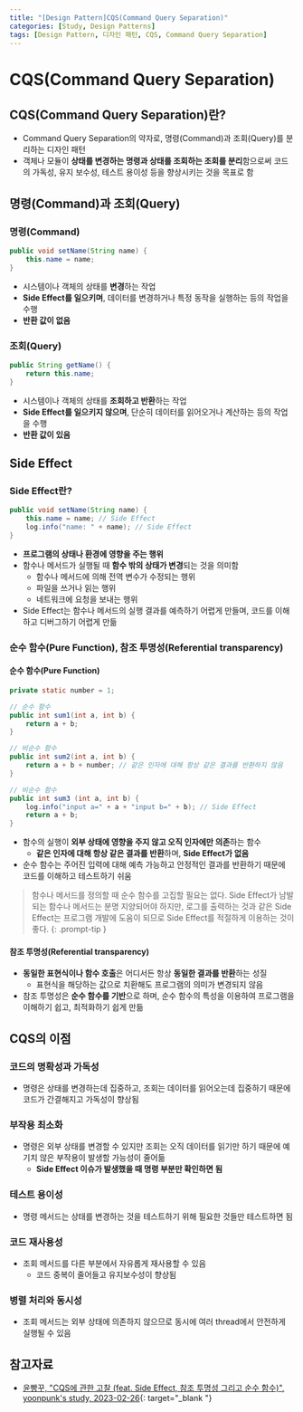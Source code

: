 ```yaml
---
title: "[Design Pattern]CQS(Command Query Separation)"
categories: [Study, Design Patterns]
tags: [Design Pattern, 디자인 패턴, CQS, Command Query Separation]
---
```


# CQS(Command Query Separation)

## CQS(Command Query Separation)란?

- Command Query Separation의 약자로, 명령(Command)과 조회(Query)를 분리하는 디자인 패턴
- 객체나 모듈이 **상태를 변경하는 명령과 상태를 조회하는 조회를 분리**함으로써 코드의 가독성, 유지 보수성, 테스트 용이성 등을 향상시키는 것을 목표로 함

## 명령(Command)과 조회(Query)

### 명령(Command)

```java
public void setName(String name) {
    this.name = name;
}
```

- 시스템이나 객체의 상태를 **변경**하는 작업
- **Side Effect를 일으키며**, 데이터를 변경하거나 특정 동작을 실행하는 등의 작업을 수행
- **반환 값이 없음**

### 조회(Query)

```java
public String getName() {
    return this.name;
}
```

- 시스템이나 객체의 상태를 **조회하고 반환**하는 작업
- **Side Effect를 일으키지 않으며**, 단순히 데이터를 읽어오거나 계산하는 등의 작업을 수행
- **반환 값이 있음**

## Side Effect

### Side Effect란?

```java
public void setName(String name) {
    this.name = name; // Side Effect
    log.info("name: " + name); // Side Effect
}
```

- **프로그램의 상태나 환경에 영향을 주는 행위**
- 함수나 메서드가 실행될 때 **함수 밖의 상태가 변경**되는 것을 의미함
	+ 함수나 메서드에 의해 전역 변수가 수정되는 행위
	+ 파일을 쓰거나 읽는 행위
	+ 네트워크에 요청을 보내는 행위
- Side Effect는 함수나 메서드의 실행 결과를 예측하기 어렵게 만들며, 코드를 이해하고 디버그하기 어렵게 만듦

### 순수 함수(Pure Function), 참조 투명성(Referential transparency)

#### 순수 함수(Pure Function)

```java
private static number = 1;

// 순수 함수
public int sum1(int a, int b) {
    return a + b;
}

// 비순수 함수
public int sum2(int a, int b) {
    return a + b + number; // 같은 인자에 대해 항상 같은 결과를 반환하지 않음
}

// 비순수 함수
public int sum3 (int a, int b) {
    log.info("input a=" + a + "input b=" + b); // Side Effect
    return a + b;
}
```

- 함수의 실행이 **외부 상태에 영향을 주지 않고 오직 인자에만 의존**하는 함수
	+ **같은 인자에 대해 항상 같은 결과를 반환**하며, **Side Effect가 없음**
- 순수 함수는 주어진 입력에 대해 예측 가능하고 안정적인 결과를 반환하기 때문에 코드를 이해하고 테스트하기 쉬움

> 함수나 메서드를 정의할 때 순수 함수를 고집할 필요는 없다. Side Effect가 남발되는 함수나 메서드는 분명 지양되어야 하지만, 로그를 출력하는 것과 같은 Side Effect는 프로그램 개발에 도움이 되므로 Side Effect를 적절하게 이용하는 것이 좋다.
{: .prompt-tip }

#### 참조 투명성(Referential transparency)

- **동일한 표현식이나 함수 호출**은 어디서든 항상 **동일한 결과를 반환**하는 성질
	+ 표현식을 해당하는 값으로 치환해도 프로그램의 의미가 변경되지 않음
- 참조 투명성은 **순수 함수를 기반**으로 하며, 순수 함수의 특성을 이용하여 프로그램을 이해하기 쉽고, 최적화하기 쉽게 만듦

## CQS의 이점

### 코드의 명확성과 가독성

- 명령은 상태를 변경하는데 집중하고, 조회는 데이터를 읽어오는데 집중하기 때문에 코드가 간결해지고 가독성이 향상됨

### 부작용 최소화

- 명령은 외부 상태를 변경할 수 있지만 조회는 오직 데이터를 읽기만 하기 때문에 예기치 않은 부작용이 발생할 가능성이 줄어듦
	+ **Side Effect 이슈가 발생했을 때 명령 부분만 확인하면 됨**

### 테스트 용이성

- 명령 메서드는 상태를 변경하는 것을 테스트하기 위해 필요한 것들만 테스트하면 됨

### 코드 재사용성

- 조회 메서드를 다른 부분에서 자유롭게 재사용할 수 있음
	+ 코드 중복이 줄어들고 유지보수성이 향상됨

### 병렬 처리와 동시성

- 조회 메서드는 외부 상태에 의존하지 않으므로 동시에 여러 thread에서 안전하게 실행될 수 있음

## 참고자료

- [윤빵꾸, "CQS에 관한 고찰 (feat. Side Effect, 참조 투명성 그리고 순수 함수)", yoonpunk's study, 2023-02-26](https://yoonpunk.tistory.com/19){: target="_blank "}
